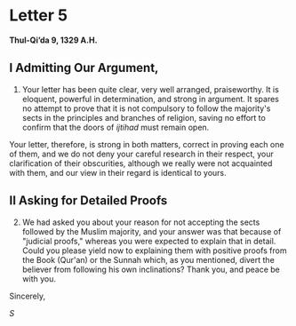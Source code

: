 Letter 5
========

**Thul-Qi’da 9, 1329 A.H.**

I Admitting Our Argument,
-------------------------

1) Your letter has been quite clear, very well arranged, praiseworthy.
It is eloquent, powerful in determination, and strong in argument. It
spares no attempt to prove that it is not compulsory to follow the
majority's sects in the principles and branches of religion, saving no
effort to confirm that the doors of *ijtihad* must remain open.

Your letter, therefore, is strong in both matters, correct in proving
each one of them, and we do not deny your careful research in their
respect, your clarification of their obscurities, although we really
were not acquainted with them, and our view in their regard is identical
to yours.

II Asking for Detailed Proofs
-----------------------------

2) We had asked you about your reason for not accepting the sects
followed by the Muslim majority, and your answer was that because of
"judicial proofs," whereas you were expected to explain that in detail.
Could you please yield now to explaining them with positive proofs from
the Book (Qur'an) or the Sunnah which, as you mentioned, divert the
believer from following his own inclinations? Thank you, and peace be
with you.

Sincerely,

*S*


